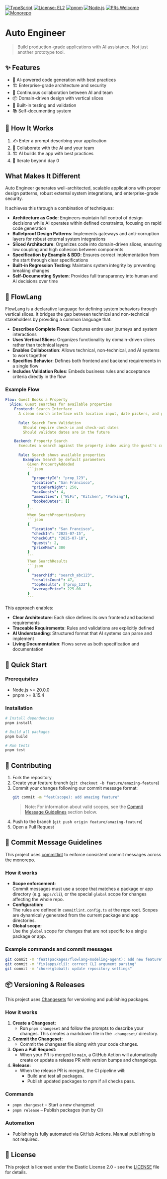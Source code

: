 [![TypeScript](https://img.shields.io/badge/TypeScript-5.0-blue)](https://www.typescriptlang.org/)
[![License: EL2](https://img.shields.io/badge/License-EL2-blue.svg)](https://www.elastic.co/licensing/elastic-license)
[![pnpm](https://img.shields.io/badge/pnpm-%3E=8.15.4-orange)](https://pnpm.io/)
[![Node.js](https://img.shields.io/badge/Node.js-20.x-green)](https://nodejs.org/)
[![PRs Welcome](https://img.shields.io/badge/PRs-welcome-brightgreen.svg)](http://makeapullrequest.com)
[![Monorepo](https://img.shields.io/badge/monorepo-turborepo-orange)](https://turbo.build/repo)

# Auto Engineer

> Build production-grade applications with AI assistance. Not just another prototype tool.

## ✨ Features

- 🤖 AI-powered code generation with best practices
- 🏗️ Enterprise-grade architecture and security
- 🔄 Continuous collaboration between AI and team
- 📦 Domain-driven design with vertical slices
- 🧪 Built-in testing and validation
- 📚 Self-documenting system

## 🎯 How It Works

1. ✍️ Enter a prompt describing your application
2. 🤝 Collaborate with the AI and your team
3. 🏗️ AI builds the app with best practices
4. 🔄 Iterate beyond day 0

## What Makes It Different

Auto Engineer generates well-architected, scalable applications with proper design patterns, robust external system integrations, and enterprise-grade security.

It achieves this through a combination of techniques:

* **Architecture as Code**: Engineers maintain full control of design decisions while AI operates within defined constraints, focusing on rapid code generation
* **Bulletproof Design Patterns**: Implements gateways and anti-corruption layers for robust external system integrations
* **Sliced Architecture**: Organizes code into domain-driven slices, ensuring low coupling and high cohesion between components
* **Specification by Example & BDD**: Ensures correct implementation from the start through clear specifications
* **Built-in Regression Testing**: Maintains system integrity by preventing breaking changes
* **Self-Documenting System**: Provides full transparency into human and AI decisions over time

## 🔄 FlowLang

FlowLang is a declarative language for defining system behaviors through vertical slices. It bridges the gap between technical and non-technical stakeholders by providing a common language that:

* **Describes Complete Flows**: Captures entire user journeys and system interactions
* **Uses Vertical Slices**: Organizes functionality by domain-driven slices rather than technical layers
* **Enables Collaboration**: Allows technical, non-technical, and AI systems to work together
* **Specifies Behavior**: Defines both frontend and backend requirements in a single flow
* **Includes Validation Rules**: Embeds business rules and acceptance criteria directly in the flow

### Example Flow

```yml
Flow: Guest Books a Property
  Slice: Guest searches for available properties
    Frontend: Search Interface
      A clean search interface with location input, date pickers, and guest counter.
      
      Rule: Search Form Validation  
        Should require check-in and check-out dates  
        Should validate dates are in the future  

    Backend: Property Search  
      Executes a search against the property index using the guest's criteria.  
      
      Rule: Search shows available properties
        Example: Search by default parameters
          Given PropertyAddeded
          ```json
          {
            "propertyId": "prop_123",
            "location": "San Francisco",
            "pricePerNight": 250,
            "maxGuests": 4,
            "amenities": ["WiFi", "Kitchen", "Parking"],
            "bookedDates": []
          }
          ```
          When SearchPropertiesQuery
          ```json
          {
            "location": "San Francisco",
            "checkIn": "2025-07-15",
            "checkOut": "2025-07-18",
            "guests": 2,
            "priceMax": 300
          }
          ```
          Then SearchResults
          ```json
          {
            "searchId": "search_abc123",
            "resultsCount": 47,
            "topResults": ["prop_123"],
            "averagePrice": 225.00
          }
          ```
```

This approach enables:
* **Clear Architecture**: Each slice defines its own frontend and backend requirements
* **Traceable Requirements**: Rules and validations are explicitly defined
* **AI Understanding**: Structured format that AI systems can parse and implement
* **Living Documentation**: Flows serve as both specification and documentation

## 🚀 Quick Start

### Prerequisites

- Node.js >= 20.0.0
- pnpm >= 8.15.4

### Installation  

```bash
# Install dependencies
pnpm install

# Build all packages
pnpm build

# Run tests
pnpm test
```

## 🤝 Contributing

1. Fork the repository
2. Create your feature branch (`git checkout -b feature/amazing-feature`)
3. Commit your changes following our commit message format:
   ```bash
   git commit -m "feat(scope): add amazing feature"
   ```
   > Note: For information about valid scopes, see the [Commit Message Guidelines](#-commit-message-guidelines) section below.
4. Push to the branch (`git push origin feature/amazing-feature`)
5. Open a Pull Request

## 📝 Commit Message Guidelines

This project uses [commitlint](https://commitlint.js.org/) to enforce consistent commit messages across the monorepo.

### How it works

- **Scope enforcement:**  
  Commit messages must use a scope that matches a package or app directory (e.g. `apps/cli`), or the special `global` scope for changes affecting the whole repo.
- **Configuration:**  
  The rules are defined in `commitlint.config.ts` at the repo root. Scopes are dynamically generated from the current package and app directories.
- **Global scope:**  
  Use the `global` scope for changes that are not specific to a single package or app.

### Example commands and commit messages

```bash
git commit -m "feat(packages/flowlang-modeling-agent): add new feature"
git commit -m "fix(apps/cli): correct CLI argument parsing"
git commit -m "chore(global): update repository settings"
```

## 📦 Versioning & Releases

This project uses [Changesets](https://github.com/changesets/changesets) for versioning and publishing packages.

### How it works

1. **Create a Changeset:**
   - Run `pnpm changeset` and follow the prompts to describe your changes. This creates a markdown file in the `.changeset/` directory.
2. **Commit the Changeset:**
   - Commit the changeset file along with your code changes.
3. **Open a Pull Request:**
   - When your PR is merged to `main`, a GitHub Action will automatically create or update a release PR with version bumps and changelogs.
4. **Release:**
   - When the release PR is merged, the CI pipeline will:
     - Build and test all packages.
     - Publish updated packages to npm if all checks pass.

### Commands
- `pnpm changeset` – Start a new changeset
- `pnpm release` – Publish packages (run by CI)

### Automation
- Publishing is fully automated via GitHub Actions. Manual publishing is not required. 

## 📝 License

This project is licensed under the Elastic License 2.0 - see the [LICENSE](LICENSE) file for details.
